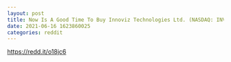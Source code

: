 ```yaml
--- 
layout: post 
title: Now Is A Good Time To Buy Innoviz Technologies Ltd. (NASDAQ: INVZ) 
date: 2021-06-16 1623860025 
categories: reddit 
--- 
```

https://redd.it/o18jc6